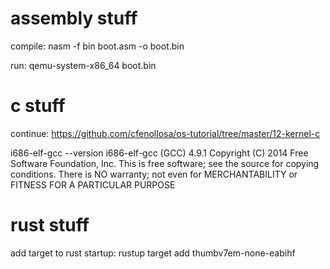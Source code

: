 # assembly stuff
compile: nasm -f bin boot.asm -o boot.bin

run: qemu-system-x86_64 boot.bin

# c stuff
continue:
https://github.com/cfenollosa/os-tutorial/tree/master/12-kernel-c


i686-elf-gcc --version
i686-elf-gcc (GCC) 4.9.1
Copyright (C) 2014 Free Software Foundation, Inc.
This is free software; see the source for copying conditions.  There is NO
warranty; not even for MERCHANTABILITY or FITNESS FOR A PARTICULAR PURPOSE


# rust stuff
add target to rust startup:
rustup target add thumbv7em-none-eabihf